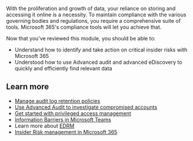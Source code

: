 With the proliferation and growth of data, your reliance on storing and accessing it online is a necessity. To maintain compliance with the various governing bodies and regulations, you require a comprehensive suite of tools. Microsoft 365's compliance tools will let you achieve that.

Now that you’ve reviewed this module, you should be able to:

- Understand how to identify and take action on critical insider risks with Microsoft 365
- Understood how to use Advanced audit and advanced eDiscovery to quickly and efficiently find relevant data

## Learn more

- [Manage audit log retention policies](https://docs.microsoft.com/microsoft-365/compliance/audit-log-retention-policies?view=o365-worldwide)
- [Use Advanced Audit to investigate compromised accounts](https://docs.microsoft.com/microsoft-365/compliance/mailitemsaccessed-forensics-investigations?view=o365-worldwide)
- [Get started with privileged access management](https://docs.microsoft.com/microsoft-365/compliance/privileged-access-management-configuration?view=o365-worldwide)
- [Information Barriers in Microsoft Teams](https://docs.microsoft.com/microsoftteams/information-barriers-in-teams)
- Learn more about [EDRM](https://www.edrm.net/)
- [Insider Risk management in Microsoft 365](https://docs.microsoft.com/microsoft-365/compliance/insider-risk-management?view=o365-worldwide)
